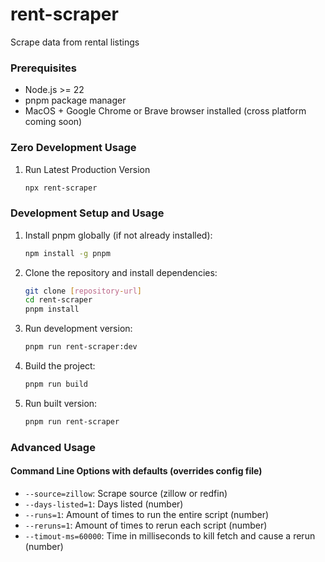 # rent-scraper

Scrape data from rental listings

### Prerequisites

- Node.js >= 22
- pnpm package manager
- MacOS + Google Chrome or Brave browser installed (cross platform coming soon)

### Zero Development Usage

1. Run Latest Production Version

    ```bash
    npx rent-scraper
    ```

### Development Setup and Usage

1. Install pnpm globally (if not already installed):

   ```bash
   npm install -g pnpm
   ```

2. Clone the repository and install dependencies:

   ```bash
   git clone [repository-url]
   cd rent-scraper
   pnpm install
   ```

3. Run development version:

   ```bash
   pnpm run rent-scraper:dev
   ```

4. Build the project:

   ```bash
   pnpm run build
   ```

5. Run built version:

   ```bash
   pnpm run rent-scraper
   ```

### Advanced Usage

#### Command Line Options with defaults (overrides config file)
- ```--source=zillow```: Scrape source (zillow or redfin)
- ```--days-listed=1```: Days listed (number)
- ```--runs=1```: Amount of times to run the entire script (number)
- ```--reruns=1```: Amount of times to rerun each script (number)
- ```--timout-ms=60000```: Time in milliseconds to kill fetch and cause a rerun (number)
